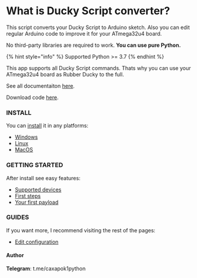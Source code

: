 # What is Ducky Script converter?

This script converts your Ducky Script to Arduino sketch. Also you can edit regular Arduino code to improve it for your ATmega32u4 board.

No third-party libraries are required to work. **You can use pure Python.**

{% hint style="info" %}
Supported Python >= 3.7
{% endhint %}

This app supports all Ducky Script commands. Thats why you can use your ATmega32u4 board as Rubber Ducky to the full.

See all documentaiton [here](https://caxapok-js.gitbook.io/ducky-script-to-arduino-code/).

Download code [here](https://github.com/caxapok1python/duckyScript.ino).

### INSTALL

You can [install](broken-reference) it in any platforms:

* [Windows](install/windows.md)
* [Linux](install/linux.md)
* [MacOS](install/macos.md)

### GETTING STARTED

&#x20;After install see easy features:

* [Supported devices](getting-started/supported-devices.md)
* [First steps](getting-started/first-steps.md)
* [Your first payload](getting-started/your-payload.md)

### GUIDES

If you want more, I recommend visiting the rest of the pages:

* [Edit configuration](guides/edit-configuration.md)

#### Author

**Telegram**: t.me/caxapok1python
